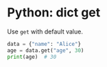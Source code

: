 # Python: dict get
Use `get` with default value.

```python
data = {"name": "Alice"}
age = data.get("age", 30)
print(age)  # 30
